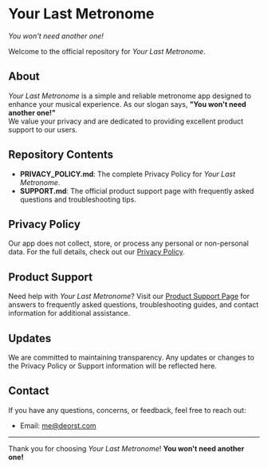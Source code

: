 # Your Last Metronome  
*You won't need another one!*  

Welcome to the official repository for *Your Last Metronome*.  

## About  

*Your Last Metronome* is a simple and reliable metronome app designed to enhance your musical experience. As our slogan says, **"You won't need another one!"**  
We value your privacy and are dedicated to providing excellent product support to our users.  

## Repository Contents  

- **PRIVACY_POLICY.md**: The complete Privacy Policy for *Your Last Metronome*.  
- **SUPPORT.md**: The official product support page with frequently asked questions and troubleshooting tips.  

## Privacy Policy  

Our app does not collect, store, or process any personal or non-personal data. For the full details, check out our [Privacy Policy](./PRIVACY_POLICY.md).  

## Product Support  

Need help with *Your Last Metronome*? Visit our [Product Support Page](./SUPPORT.md) for answers to frequently asked questions, troubleshooting guides, and contact information for additional assistance.  

## Updates  

We are committed to maintaining transparency. Any updates or changes to the Privacy Policy or Support information will be reflected here.  

## Contact  

If you have any questions, concerns, or feedback, feel free to reach out:  
- Email: me@deorst.com

---

Thank you for choosing *Your Last Metronome*! **You won't need another one!**
